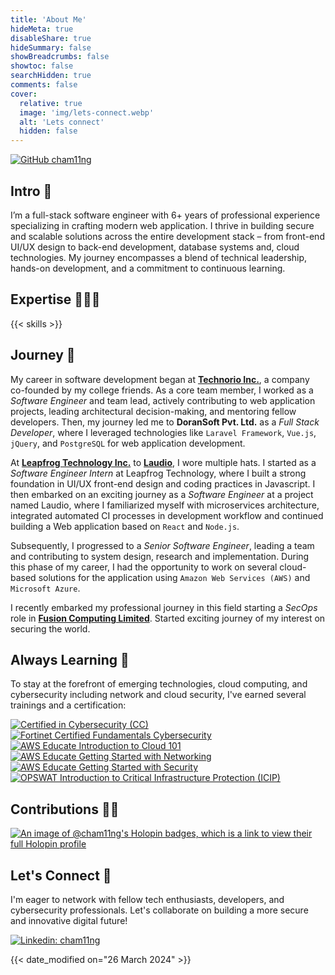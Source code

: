 ```yaml
---
title: 'About Me'
hideMeta: true
disableShare: true
hideSummary: false
showBreadcrumbs: false
showtoc: false
searchHidden: true
comments: false
cover:
  relative: true
  image: 'img/lets-connect.webp'
  alt: 'Lets connect'
  hidden: false
---
```


[![GitHub cham11ng](https://img.shields.io/github/followers/cham11ng?label=Follow%20cham11ng&style=social#center)](https://github.com/cham11ng)

## Intro 🙏

I’m a full-stack software engineer with 6+ years of professional experience specializing in crafting modern web application. I thrive in building secure and scalable solutions across the entire development stack – from front-end UI/UX design to back-end development, database systems and, cloud technologies. My journey encompasses a blend of technical leadership, hands-on development, and a commitment to continuous learning.

## Expertise 👨🏻‍💻

{{< skills >}}

## Journey 🚀

My career in software development began at **[Technorio Inc.](https://technorio.com/)**, a company co-founded by my college friends. As a core team member, I worked as a _Software Engineer_ and team lead, actively contributing to web application projects, leading architectural decision-making, and mentoring fellow developers. Then, my journey led me to **DoranSoft Pvt. Ltd.** as a _Full Stack Developer_, where I leveraged technologies like `Laravel Framework`, `Vue.js`, `jQuery`, and `PostgreSQL` for web application development.

At **[Leapfrog Technology Inc.](https://www.lftechnology.com/)** to **[Laudio](https://www.laudio.com/)**, I wore multiple hats. I started as a _Software Engineer Intern_ at Leapfrog Technology, where I built a strong foundation in UI/UX front-end design and coding practices in Javascript. I then embarked on an exciting journey as a _Software Engineer_ at a project named Laudio, where I familiarized myself with microservices architecture, integrated automated CI processes in development workflow and continued building a Web application based on `React` and `Node.js`.

Subsequently, I progressed to a _Senior Software Engineer_, leading a team and contributing to system design, research and implementation. During this phase of my career, I had the opportunity to work on several cloud-based solutions for the application using `Amazon Web Services (AWS)` and `Microsoft Azure`.

I recently embarked my professional journey in this field starting a _SecOps_ role in **[Fusion Computing Limited](https://fusioncomputing.ca/)**. Started exciting journey of my interest on securing the world.

## Always Learning 🎯

<!-- Constantly seeking to expand my knowledge base, I recently completed a Postgraduate Diploma in Cybersecurity and actively pursue training in emerging technologies. -->

To stay at the forefront of emerging technologies, cloud computing, and cybersecurity including network and cloud security, I've earned several trainings and a certification:

<div class="training-section">

[![Certified in Cybersecurity (CC)](https://images.credly.com/size/100x100/images/2030e43f-8003-4d4b-9630-847add403c87/image.png)](http://www.credly.com/badges/e801a6c7-8965-458d-8447-477056ea59d6 'Certified in Cybersecurity (CC)')
[![Fortinet Certified Fundamentals Cybersecurity](https://images.credly.com/size/100x100/images/22a0ece5-ff05-4594-8320-25e55e9ae203/image.png)](http://www.credly.com/badges/3c89be10-ff93-4e71-b75c-2def97edee30 'Fortinet Certified Fundamentals Cybersecurity')
[![AWS Educate Introduction to Cloud 101](https://images.credly.com/size/100x100/images/8d67bbf4-128b-4141-b5f1-1bc61bbfbaa6/image.png)](http://www.credly.com/badges/276cc329-2607-4cf0-98cc-bf2f44919b0a 'AWS Educate Introduction to Cloud 101')
[![AWS Educate Getting Started with Networking](https://images.credly.com/size/100x100/images/979e42e2-1d32-4d21-97ea-53d991ea50fb/image.png)](http://www.credly.com/badges/6034d84b-c6cd-42a4-ae54-b9462f204b81 'AWS Educate Getting Started with Networking')
[![AWS Educate Getting Started with Security](https://images.credly.com/size/100x100/images/80845928-d1f8-4549-ae9d-27676fba897e/image.png)](http://www.credly.com/badges/bcabca52-a06d-4bfa-bd19-002e0a73dadc 'AWS Educate Getting Started with Security')
[![OPSWAT Introduction to Critical Infrastructure Protection (ICIP)](https://images.credly.com/size/100x100/images/f9f3c533-9b5a-47eb-8a3e-5734663116c0/image.png)](http://www.credly.com/badges/cf60fc47-d5cf-4237-b496-7a3f21c571c9 'OPSWAT Introduction to Critical Infrastructure Protection (ICIP)')

</div>

## Contributions 🧑‍💻

[![An image of @cham11ng's Holopin badges, which is a link to view their full Holopin profile](https://holopin.me/cham11ng)](https://holopin.io/@cham11ng)

## Let's Connect 🤝

I'm eager to network with fellow tech enthusiasts, developers, and cybersecurity professionals. Let's collaborate on building a more secure and innovative digital future!

[![Linkedin: cham11ng](https://img.shields.io/badge/-cham11ng-blue?style=flat-square&logo=Linkedin&logoColor=white&link=https://www.linkedin.com/in/cham11ng/#center)](https://www.linkedin.com/in/cham11ng/)

{{< date_modified on="26 March 2024" >}}
